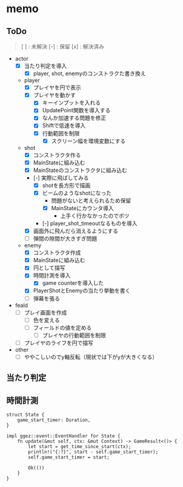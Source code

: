 # memo

## ToDo

> [ ] : 未解決
> [-] : 保留
> [x] : 解決済み

- actor
	- [x] 当たり判定を導入
		- [x] player, shot, enemyのコンストラクた書き換え
	- player 
		- [x] プレイヤを円で表示
		- [x] プレイヤを動かす
			- [x] キーインプットを入れる
			- [x] UpdatePoint関数を導入する
			- [x] なんか加速する問題を修正 
			- [x] Shiftで低速を導入
			- [x] 行動範囲を制限
				- [x] スクリーン幅を環境変数にする
	- shot
		- [x] コンストラクタ作る
		- [x] MainStateに組み込む
		- [x] MainStateのコンストラクタに組み込む 
		- [-] 実際に飛ばしてみる
			- [x] shotを長方形で描画
			- [x] ビームのようなshotになった
				- 問題がないと考えられるため保留
				- [x] MainStateにカウンタ導入
					- 上手く行かなかったのでボツ
			- [-] player_shot_timeoutなるものを導入
		- [x] 画面外に飛んだら消えるようにする
		- [ ] 弾間の隙間が大きすぎ問題
	- enemy
		- [x] コンストラクタ作成
		- [x] MainStateに組み込む
		- [x] 円として描写
		- [x] 時間計測を導入
			- [x] game counterを導入した
		- [x] PlayerShotとEnemyの当たり挙動を書く
		- [ ] 弾幕を張る
- feald
	- [ ] プレイ画面を作成
		- [ ] 色を変える
		- [ ] フィールドの値を定める
			- [ ] プレイヤの行動範囲を制限
	- [ ] プレイヤのライフを円で描写
- other
	- [ ] ややこしいのでy軸反転（現状では下がyが大きくなる）

## 当たり判定

## 時間計測
```
struct State {
	game_start_timer: Duration,
}

impl ggez::event::EventHandler for State {
	fn update(&mut self, ctx: &mut Context) -> GameResult<()> {
		let start = get_time_since_start(ctx);
		println!("{:?}", start - self.game_start_timer);
		self.game_start_timer = start;
		
		Ok(())
	}
}
```

